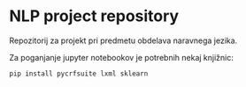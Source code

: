 # NLP project repository

Repozitorij za projekt pri predmetu obdelava naravnega jezika.

Za poganjanje jupyter notebookov je potrebnih nekaj knjižnic:


```
pip install pycrfsuite lxml sklearn
```
